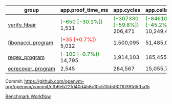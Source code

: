 | group | app.proof_time_ms | app.cycles | app.cells_used | leaf.proof_time_ms | leaf.cycles | leaf.cells_used |
| -- | -- | -- | -- | -- | -- | -- |
| [verify_fibair](https://github.com/openvm-org/openvm/blob/benchmark-results/benchmarks-pr/1328/verify_fibair-cfb6eb22fd40d458c10c510d500f1039fd5fba15.md) |<span style='color: green'>(-650 [-30.1%])</span> 1,511 | <span style='color: green'>(-307330 [-59.8%])</span> 206,471 | <span style='color: green'>(-8461090 [-45.2%])</span> 10,249,440 |- | - | - |
| [fibonacci_program](https://github.com/openvm-org/openvm/blob/benchmark-results/benchmarks-pr/1328/fibonacci-cfb6eb22fd40d458c10c510d500f1039fd5fba15.md) |<span style='color: red'>(+35 [+0.7%])</span> 5,012 |  1,500,095 |  51,485,080 |- | - | - |
| [regex_program](https://github.com/openvm-org/openvm/blob/benchmark-results/benchmarks-pr/1328/regex-cfb6eb22fd40d458c10c510d500f1039fd5fba15.md) |<span style='color: green'>(-100 [-0.7%])</span> 14,795 |  1,914,103 |  165,455,373 |- | - | - |
| [ecrecover_program](https://github.com/openvm-org/openvm/blob/benchmark-results/benchmarks-pr/1328/ecrecover-cfb6eb22fd40d458c10c510d500f1039fd5fba15.md) | 2,545 |  284,567 |  15,055,723 |- | - | - |


Commit: https://github.com/openvm-org/openvm/commit/cfb6eb22fd40d458c10c510d500f1039fd5fba15

[Benchmark Workflow](https://github.com/openvm-org/openvm/actions/runs/13086962730)
